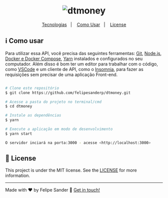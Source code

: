 <h1 align="center">
    <img alt="dtmoney" src="https://res.cloudinary.com/felipesanderp/image/upload/v1649174913/readme_logos/logo-dtmoneyapi_yowwqg.svg" />
    <br>
</h1>

<p align="center">
  <a href="#rocket-tecnologias">Tecnologias</a>&nbsp;&nbsp;&nbsp;|&nbsp;&nbsp;&nbsp;
  <a href="#information_source-como-usar">Como Usar</a>&nbsp;&nbsp;&nbsp;|&nbsp;&nbsp;&nbsp;
  <a href="#memo-license">License</a>
</p>

## :information_source: Como usar

Para utilizar essa API, você precisa das seguintes ferramentas: [Git](https://git-scm.com), [Node.js](https://nodejs.org/en/), [Docker e Docker Compose](https://www.notion.so/Docker-e-Docker-Compose-16771f2ceefe4a05a8c29df4ca49e97a), [Yarn](https://yarnpkg.com/) instalados e configurados no seu computador. Além disso é bom ter um editor para trabalhar com o código, como [VSCode](https://code.visualstudio.com/) e um cliente de API, como o [Insomnia](https://insomnia.rest/download), para fazer as requisições sem precisar de uma aplicação Front-end.


```bash

# Clone este repositório
$ git clone https://github.com/felipesanderp/dtmoney.git

# Acesse a pasta do projeto no terminal/cmd
$ cd dtmoney

# Instale as dependências
$ yarn

# Execute a aplicação em modo de desenvolvimento
$ yarn start

O servidor inciará na porta:3000 - acesse <http://localhost:3000> 
```


## :memo: License
This project is under the MIT license. See the [LICENSE](https://github.com/felipesanderp/dtmoney/blob/master/LICENSE) for more information.

---

Made with ♥ by Felipe Sander :wave: [Get in touch!](https://www.linkedin.com/in/felipesander)
